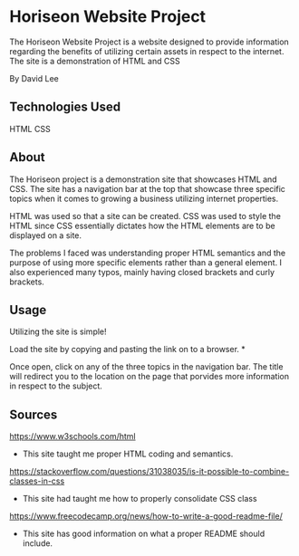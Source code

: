# Horiseon Website Project
The Horiseon Website Project is a website designed to provide information regarding the benefits of utilizing certain assets in respect to the internet.  The site is a demonstration of HTML and CSS 

By David Lee


## Technologies Used
HTML
CSS


## About
The Horiseon project is a demonstration site that showcases HTML and CSS. The site has a navigation bar at the top that showcase three specific topics when it comes to growing a business utilizing internet properties.   

HTML was used so that a site can be created. CSS was used to style the HTML since CSS essentially dictates how the HTML elements are to be displayed on a site.  

The problems I faced was understanding proper HTML semantics and the purpose of using more specific elements rather than a general element. I also experienced many typos, mainly having closed brackets and curly brackets.  


## Usage
Utilizing the site is simple! 

Load the site by copying and pasting the link on to a browser.
* 

Once open, click on any of the three topics in the navigation bar. The title will redirect you to the location on the page that porvides more information in respect to the subject. 


## Sources
https://www.w3schools.com/html
* This site taught me proper HTML coding and semantics. 

https://stackoverflow.com/questions/31038035/is-it-possible-to-combine-classes-in-css
* This site had taught me how to properly consolidate CSS class

https://www.freecodecamp.org/news/how-to-write-a-good-readme-file/
* This site has good information on what a proper README should include.

